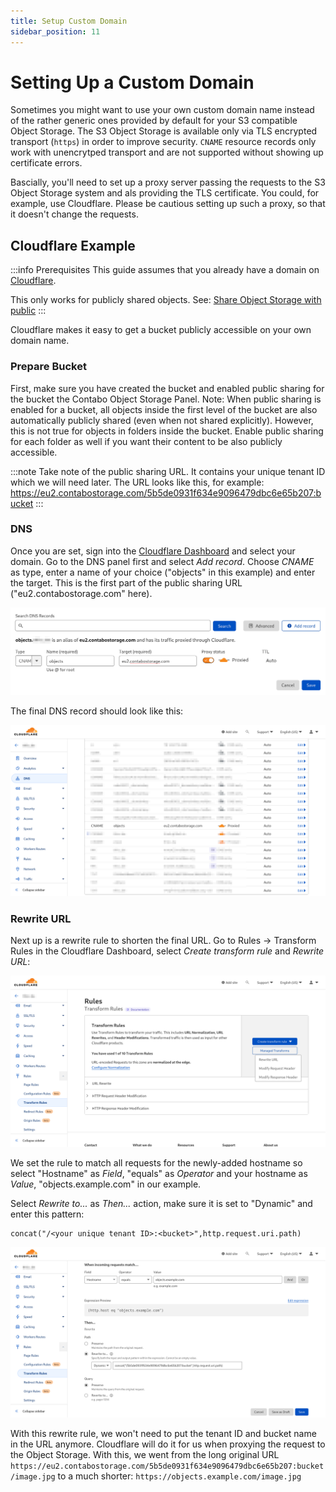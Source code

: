 ```yaml
---
title: Setup Custom Domain
sidebar_position: 11
---
```


# Setting Up a Custom Domain

Sometimes you might want to use your own custom domain name instead of the rather generic ones provided by default for your S3 compatible Object Storage. The S3 Object Storage is available only via TLS encrypted transport (`https`) in order to improve security. `CNAME` resource records only work with unencrytped transport and are not supported without showing up certificate errors.

Bascially, you'll need to set up a proxy server passing the requests to the S3 Object Storage system and als providing the TLS certificate. You could, for example, use Cloudflare. Please be cautious setting up such a proxy, so that it doesn't change the requests.

## Cloudflare Example

:::info Prerequisites
This guide assumes that you already have a domain on [Cloudflare](https://www.cloudflare.com/).

This only works for publicly shared objects. See: [Share Object Storage with public](/docs/products/Object-Storage/Tutorial/shareWithPublic)
:::

Cloudflare makes it easy to get a bucket publicly accessible on your own domain name.

### Prepare Bucket

First, make sure you have created the bucket and enabled public sharing for the bucket the Contabo Object Storage Panel. Note: When public sharing is enabled for a bucket, all objects inside the first level of the bucket are also automatically publicly shared (even when not shared explicitly). However, this is not true for objects in folders inside the bucket. Enable public sharing for each folder as well if you want their content to be also publicly accessible.

:::note
Take note of the public sharing URL. It contains your unique tenant ID which we will need later. The URL looks like this, for example: https://eu2.contabostorage.com/5b5de0931f634e9096479dbc6e65b207:bucket
:::

### DNS

Once you are set, sign into the [Cloudflare Dashboard](https://dash.cloudflare.com/) and select your domain. Go to the DNS panel first and select _Add record_. Choose _CNAME_ as type, enter a name of your choice ("objects" in this example) and enter the target. This is the first part of the public sharing URL ("eu2.contabostorage.com" here).

![Cloudflare DNS Add record](/img/products/object-storage/howto/cname/Cloudflare_DNS_Add_record.png)

The final DNS record should look like this:

![Cloudflare DNS CNAME](/img/products/object-storage/howto/cname/Cloudflare_DNS_CNAME.png)

### Rewrite URL

Next up is a rewrite rule to shorten the final URL. Go to Rules &rarr; Transform Rules in the Cloudflare Dashboard, select _Create transform rule_ and _Rewrite URL_:

![Cloudflare Create transform rule](/img/products/object-storage/howto/cname/Cloudflare_Create_transform_rule.png)

We set the rule to match all requests for the newly-added hostname so select "Hostname" as _Field_, "equals" as _Operator_ and your hostname as _Value_, "objects.example.com" in our example.

Select _Rewrite to..._ as _Then..._ action, make sure it is set to "Dynamic" and enter this pattern:

```
concat("/<your unique tenant ID>:<bucket>",http.request.uri.path)
```

![Cloudflare URL Rewrite](/img/products/object-storage/howto/cname/Cloudflare_URL_Rewrite.png)

With this rewrite rule, we won't need to put the tenant ID and bucket name in the URL anymore. Cloudflare will do it for us when proxying the request to the Object Storage. With this, we went from the long original URL `https://eu2.contabostorage.com/5b5de0931f634e9096479dbc6e65b207:bucket/image.jpg` to a much shorter: `https://objects.example.com/image.jpg`
